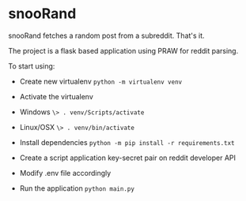 # snooRand
snooRand fetches a random post from a subreddit. That's it.

The project is a flask based application using PRAW for reddit parsing.

To start using:

-  Create new virtualenv
`python -m virtualenv venv`

-  Activate the virtualenv
  -  Windows
  `\> . venv/Scripts/activate`
  -  Linux/OSX
  `\> . venv/bin/activate`

-  Install dependencies
`python -m pip install -r requirements.txt`

-  Create a script application key-secret pair on reddit developer API

-  Modify .env file accordingly

-  Run the application
`python main.py`
